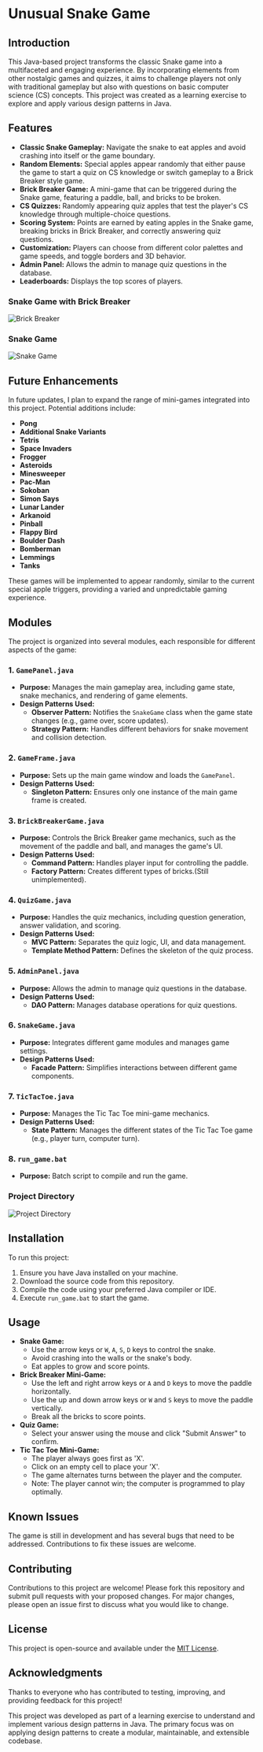 # Unusual Snake Game

## Introduction
This Java-based project transforms the classic Snake game into a multifaceted and engaging experience. By incorporating elements from other nostalgic games and quizzes, it aims to challenge players not only with traditional gameplay but also with questions on basic computer science (CS) concepts. This project was created as a learning exercise to explore and apply various design patterns in Java.

## Features
- **Classic Snake Gameplay:** Navigate the snake to eat apples and avoid crashing into itself or the game boundary.
- **Random Elements:** Special apples appear randomly that either pause the game to start a quiz on CS knowledge or switch gameplay to a Brick Breaker style game.
- **Brick Breaker Game:** A mini-game that can be triggered during the Snake game, featuring a paddle, ball, and bricks to be broken.
- **CS Quizzes:** Randomly appearing quiz apples that test the player's CS knowledge through multiple-choice questions.
- **Scoring System:** Points are earned by eating apples in the Snake game, breaking bricks in Brick Breaker, and correctly answering quiz questions.
- **Customization:** Players can choose from different color palettes and game speeds, and toggle borders and 3D behavior.
- **Admin Panel:** Allows the admin to manage quiz questions in the database.
- **Leaderboards:** Displays the top scores of players.

### Snake Game with Brick Breaker
![Brick Breaker](bb.png)

### Snake Game
![Snake Game](snake.png)

## Future Enhancements
In future updates, I plan to expand the range of mini-games integrated into this project. Potential additions include:
- **Pong**
- **Additional Snake Variants**
- **Tetris**
- **Space Invaders**
- **Frogger**
- **Asteroids**
- **Minesweeper**
- **Pac-Man**
- **Sokoban**
- **Simon Says**
- **Lunar Lander**
- **Arkanoid**
- **Pinball**
- **Flappy Bird**
- **Boulder Dash**
- **Bomberman**
- **Lemmings**
- **Tanks**

These games will be implemented to appear randomly, similar to the current special apple triggers, providing a varied and unpredictable gaming experience.

## Modules
The project is organized into several modules, each responsible for different aspects of the game:

### 1. `GamePanel.java`
- **Purpose:** Manages the main gameplay area, including game state, snake mechanics, and rendering of game elements.
- **Design Patterns Used:** 
  - **Observer Pattern:** Notifies the `SnakeGame` class when the game state changes (e.g., game over, score updates).
  - **Strategy Pattern:** Handles different behaviors for snake movement and collision detection.

### 2. `GameFrame.java`
- **Purpose:** Sets up the main game window and loads the `GamePanel`.
- **Design Patterns Used:** 
  - **Singleton Pattern:** Ensures only one instance of the main game frame is created.

### 3. `BrickBreakerGame.java`
- **Purpose:** Controls the Brick Breaker game mechanics, such as the movement of the paddle and ball, and manages the game's UI.
- **Design Patterns Used:** 
  - **Command Pattern:** Handles player input for controlling the paddle.
  - **Factory Pattern:** Creates different types of bricks.(Still unimplemented).

### 4. `QuizGame.java`
- **Purpose:** Handles the quiz mechanics, including question generation, answer validation, and scoring.
- **Design Patterns Used:** 
  - **MVC Pattern:** Separates the quiz logic, UI, and data management.
  - **Template Method Pattern:** Defines the skeleton of the quiz process.

### 5. `AdminPanel.java`
- **Purpose:** Allows the admin to manage quiz questions in the database.
- **Design Patterns Used:** 
  - **DAO Pattern:** Manages database operations for quiz questions.

### 6. `SnakeGame.java`
- **Purpose:** Integrates different game modules and manages game settings.
- **Design Patterns Used:** 
  - **Facade Pattern:** Simplifies interactions between different game components.

### 7. `TicTacToe.java`
- **Purpose:** Manages the Tic Tac Toe mini-game mechanics.
- **Design Patterns Used:** 
  - **State Pattern:** Manages the different states of the Tic Tac Toe game (e.g., player turn, computer turn).

### 8. `run_game.bat`
- **Purpose:** Batch script to compile and run the game.

### Project Directory
![Project Directory](panel.png)

## Installation
To run this project:
1. Ensure you have Java installed on your machine.
2. Download the source code from this repository.
3. Compile the code using your preferred Java compiler or IDE.
4. Execute `run_game.bat` to start the game.

## Usage
- **Snake Game:**
  - Use the arrow keys or `W`, `A`, `S`, `D` keys to control the snake.
  - Avoid crashing into the walls or the snake's body.
  - Eat apples to grow and score points.
- **Brick Breaker Mini-Game:**
  - Use the left and right arrow keys or `A` and `D` keys to move the paddle horizontally.
  - Use the up and down arrow keys or `W` and `S` keys to move the paddle vertically.
  - Break all the bricks to score points.
- **Quiz Game:**
  - Select your answer using the mouse and click "Submit Answer" to confirm.
- **Tic Tac Toe Mini-Game:**
  - The player always goes first as 'X'.
  - Click on an empty cell to place your 'X'.
  - The game alternates turns between the player and the computer.
  - Note: The player cannot win; the computer is programmed to play optimally.

## Known Issues
The game is still in development and has several bugs that need to be addressed. Contributions to fix these issues are welcome.

## Contributing
Contributions to this project are welcome! Please fork this repository and submit pull requests with your proposed changes. For major changes, please open an issue first to discuss what you would like to change.

## License
This project is open-source and available under the [MIT License](LICENSE.md).

## Acknowledgments
Thanks to everyone who has contributed to testing, improving, and providing feedback for this project!

This project was developed as part of a learning exercise to understand and implement various design patterns in Java. The primary focus was on applying design patterns to create a modular, maintainable, and extensible codebase.
